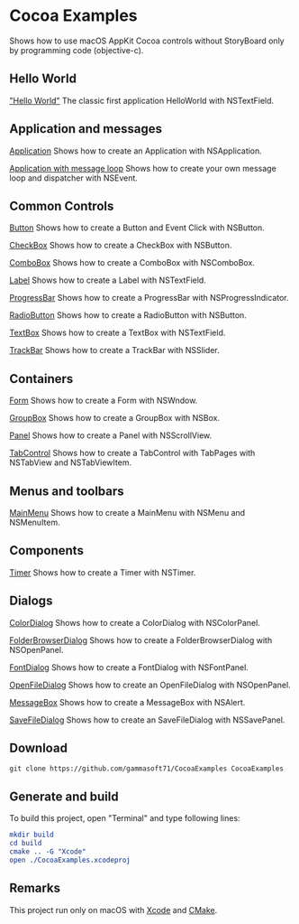 
# Cocoa Examples

Shows how to use macOS AppKit Cocoa controls without StoryBoard only by programming code (objective-c).

## Hello World

["Hello World"](src/HelloWorld) The classic first application HelloWorld with NSTextField.

## Application and messages

[Application](src/Application) Shows how to create an Application with NSApplication.

[Application with message loop](src/ApplicationWithMessageLoop) Shows how to create your own message loop and dispatcher with NSEvent.

## Common Controls

[Button](src/Button) Shows how to create a Button and Event Click with NSButton.

[CheckBox](src/CheckBox) Shows how to create a CheckBox with NSButton.

[ComboBox](src/ComboBox) Shows how to create a ComboBox with NSComboBox.

[Label](src/Label) Shows how to create a Label with NSTextField.

[ProgressBar](src/ProgressBar) Shows how to create a ProgressBar with NSProgressIndicator.

[RadioButton](src/RadioButton) Shows how to create a RadioButton with NSButton.

[TextBox](src/TextBox) Shows how to create a TextBox with NSTextField.

[TrackBar](src/TrackBar) Shows how to create a TrackBar with NSSlider.

## Containers

[Form](src/Form) Shows how to create a Form with NSWndow.

[GroupBox](src/GroupBox) Shows how to create a GroupBox with NSBox.

[Panel](src/Panel) Shows how to create a Panel with NSScrollView.

[TabControl](src/TabControl) Shows how to create a TabControl with TabPages with NSTabView and NSTabViewItem.

## Menus and toolbars

[MainMenu](src/MainMenu) Shows how to create a MainMenu with NSMenu and NSMenuItem.

## Components

[Timer](src/Timer) Shows how to create a Timer with NSTimer.

## Dialogs

[ColorDialog](src/ColorDialog) Shows how to create a ColorDialog with NSColorPanel.

[FolderBrowserDialog](src/FolderBrowserDialog) Shows how to create a FolderBrowserDialog with NSOpenPanel.

[FontDialog](src/FontDialog) Shows how to create a FontDialog with NSFontPanel.

[OpenFileDialog](src/OpenFileDialog) Shows how to create an OpenFileDialog with NSOpenPanel.

[MessageBox](src/MessageBox) Shows how to create a MessageBox with NSAlert.

[SaveFileDialog](src/SaveFileDialog) Shows how to create an SaveFileDialog with NSSavePanel.

## Download

``` shell
git clone https://github.com/gammasoft71/CocoaExamples CocoaExamples

```

## Generate and build

To build this project, open "Terminal" and type following lines:

``` cmake
mkdir build
cd build
cmake .. -G "Xcode"
open ./CocoaExamples.xcodeproj
```

## Remarks

This project run only on macOS with [Xcode](https://developer.apple.com/xcode) and [CMake](https://cmake.org).
